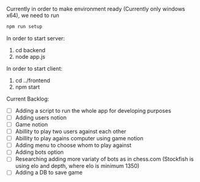 Currently in order to make environment ready (Currently only windows x64), we need to run
```bash
npm run setup
```

In order to start server:
1. cd backend
2. node app.js

In order to start client:
1. cd ../frontend
2. npm start



Current Backlog:
- [ ] Adding a script to run the whole app for developing purposes
- [ ] Adding users notion
- [ ] Game notion
- [ ] Abillity to play two users against each other
- [ ] Abillity  to play agains computer using game notion
- [ ] Adding menu to choose whom to play against
- [ ] Adding bots option
- [ ] Researching adding more variaty of bots as in chess.com (Stockfish is using elo and depth, where elo is minimum 1350)
- [ ] Adding a DB to save game
